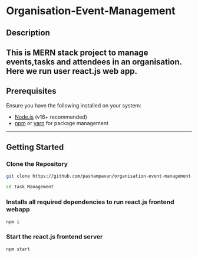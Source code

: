 # Organisation-Event-Management

## Description
This is MERN stack project to manage events,tasks and attendees in an organisation. Here we run user react.js web app.
---

## Prerequisites
Ensure you have the following installed on your system:
- [Node.js](https://nodejs.org/) (v16+ recommended)
- [npm](https://www.npmjs.com/) or [yarn](https://yarnpkg.com/) for package management

---

## Getting Started

### Clone the Repository
```bash
git clone https://github.com/pashampavan/organisation-event-management-main.git
```

```bash
cd Task Management
```

### Installs all required dependencies to run react.js frontend webapp
```bash
npm i
```
### Start the react.js frontend server
```bash
npm start
```

